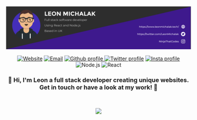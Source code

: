 <a align="center"><img src="https://github.com/NinjaInShade/NinjaInShade/blob/main/GithubHeader.png"/></a>

<p align="center">
    <a href="https://leonmichalak.tech"><img alt="Website" src="https://img.shields.io/website?style=for-the-badge&url=https%3A%2F%2Fleonmichalak.tech"></a>
    <a href="mailto:leonmichalak6@gmail.com"><img alt="Email" src="https://img.shields.io/badge/Gmail-D14836?style=for-the-badge&logo=gmail&logoColor=white"></a>
    <a href="https://github.com/NinjaInShade"><img alt="Github profile" src="https://img.shields.io/badge/GitHub-100000?style=for-the-badge&logo=github&logoColor=white&color=grey"     </a>
    <a href="https://twitter.com/LeonMichalak"><img alt="Twitter profile" src="https://img.shields.io/badge/Twitter-1DA1F2?style=for-the-badge&logo=twitter&logoColor=white"></a>
    <a href="https://instagram.com/NinjaThatCodes"><img alt="Insta profile" src="https://img.shields.io/badge/Instagram-E4405F?style=for-the-badge&logo=instagram&logoColor=white">     </a>
    <img alt="Node.js" src="https://img.shields.io/badge/Node.js-43853D?style=for-the-badge&logo=node.js&logoColor=white">
    <img alt="React" src="https://img.shields.io/badge/React-20232A?style=for-the-badge&logo=react&logoColor=61DAFB">
</p>

<h3 align="center">🚀 Hi, I'm Leon a full stack developer creating unique websites. Get in touch or have a look at my work! 🚀</h3>

<br />

<p align="center"><img src="https://github-readme-stats.vercel.app/api?username=NinjaInShade&theme=react&count_private=true&show_icons=true"></p>

<br />

